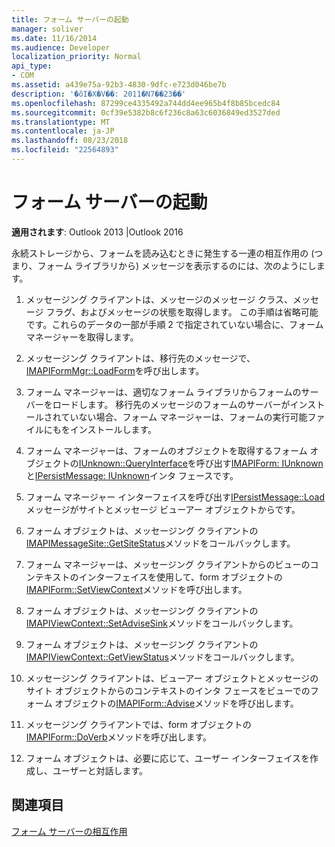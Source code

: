```yaml
---
title: フォーム サーバーの起動
manager: soliver
ms.date: 11/16/2014
ms.audience: Developer
localization_priority: Normal
api_type:
- COM
ms.assetid: a439e75a-92b3-4830-9dfc-e723d046be7b
description: '�ŏI�X�V��: 2011�N7��23��'
ms.openlocfilehash: 87299ce4335492a744dd4ee965b4f8b85bcedc84
ms.sourcegitcommit: 0cf39e5382b8c6f236c8a63c6036849ed3527ded
ms.translationtype: MT
ms.contentlocale: ja-JP
ms.lasthandoff: 08/23/2018
ms.locfileid: "22564893"
---
```

# <a name="launching-a-form-server"></a>フォーム サーバーの起動

  
  
**適用されます**: Outlook 2013 |Outlook 2016 
  
永続ストレージから、フォームを読み込むときに発生する一連の相互作用の (つまり、フォーム ライブラリから) メッセージを表示するのには、次のようにします。
  
1. メッセージング クライアントは、メッセージのメッセージ クラス、メッセージ フラグ、およびメッセージの状態を取得します。 この手順は省略可能です。これらのデータの一部が手順 2 で指定されていない場合に、フォーム マネージャーを取得します。
    
2. メッセージング クライアントは、移行先のメッセージで、 [IMAPIFormMgr::LoadForm](imapiformmgr-loadform.md)を呼び出します。 
    
3. フォーム マネージャーは、適切なフォーム ライブラリからフォームのサーバーをロードします。 移行先のメッセージのフォームのサーバーがインストールされていない場合、フォーム マネージャーは、フォームの実行可能ファイルにもをインストールします。
    
4. フォーム マネージャーは、フォームのオブジェクトを取得するフォーム オブジェクトの[IUnknown::QueryInterface](http://msdn.microsoft.com/library/54d5ff80-18db-43f2-b636-f93ac053146d%28Office.15%29.aspx)を呼び出す[IMAPIForm: IUnknown](imapiformiunknown.md)と[IPersistMessage: IUnknown](ipersistmessageiunknown.md)インタ フェースです。 
    
5. フォーム マネージャー インターフェイスを呼び出す[IPersistMessage::Load](ipersistmessage-load.md)メッセージがサイトとメッセージ ビューアー オブジェクトからです。 
    
6. フォーム オブジェクトは、メッセージング クライアントの[IMAPIMessageSite::GetSiteStatus](imapimessagesite-getsitestatus.md)メソッドをコールバックします。 
    
7. フォーム マネージャーは、メッセージング クライアントからのビューのコンテキストのインターフェイスを使用して、form オブジェクトの[IMAPIForm::SetViewContext](imapiform-setviewcontext.md)メソッドを呼び出します。 
    
8. フォーム オブジェクトは、メッセージング クライアントの[IMAPIViewContext::SetAdviseSink](imapiviewcontext-setadvisesink.md)メソッドをコールバックします。 
    
9. フォーム オブジェクトは、メッセージング クライアントの[IMAPIViewContext::GetViewStatus](imapiviewcontext-getviewstatus.md)メソッドをコールバックします。 
    
10. メッセージング クライアントは、ビューアー オブジェクトとメッセージのサイト オブジェクトからのコンテキストのインタ フェースをビューでのフォーム オブジェクトの[IMAPIForm::Advise](imapiform-advise.md)メソッドを呼び出します。 
    
11. メッセージング クライアントでは、form オブジェクトの[IMAPIForm::DoVerb](imapiform-doverb.md)メソッドを呼び出します。 
    
12. フォーム オブジェクトは、必要に応じて、ユーザー インターフェイスを作成し、ユーザーと対話します。
    
## <a name="see-also"></a>関連項目



[フォーム サーバーの相互作用](form-server-interactions.md)

